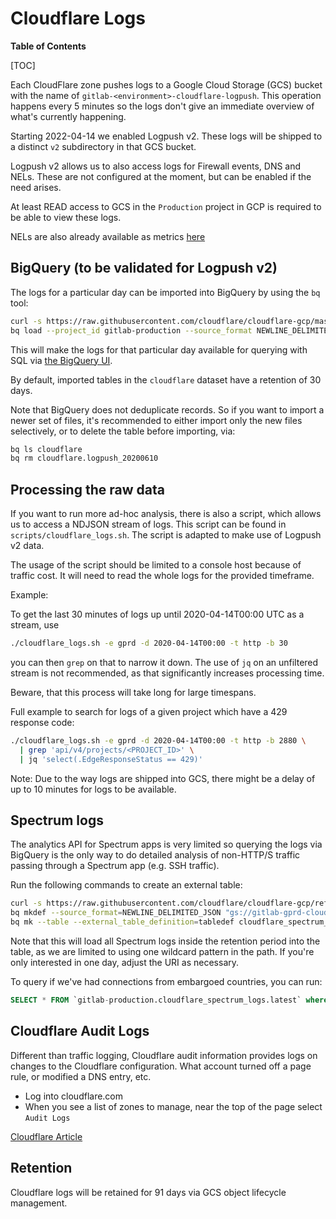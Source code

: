 # Cloudflare Logs

**Table of Contents**

[TOC]

Each CloudFlare zone pushes logs to a Google Cloud Storage (GCS) bucket with
the name of `gitlab-<environment>-cloudflare-logpush`. This operation happens
every 5 minutes so the logs don't give an immediate overview of what's
currently happening.

Starting 2022-04-14 we enabled Logpush v2. These logs will be shipped to a distinct `v2` subdirectory in that GCS bucket.

Logpush v2 allows us to also access logs for Firewall events, DNS and NELs. These are not configured at the moment, but can be enabled if the need arises.

At least READ access to GCS in the `Production` project in GCP is required to be able to view these logs.

NELs are also already available as metrics [here](https://dashboards.gitlab.net/d/sPqgMv9Zk/cloudflare-traffic-overview?orgId=1&refresh=5m)

## BigQuery (to be validated for Logpush v2)

The logs for a particular day can be imported into BigQuery by using the `bq` tool:

```bash
curl -s https://raw.githubusercontent.com/cloudflare/cloudflare-gcp/master/logpush-to-bigquery/schema-http.json | jq '. += [{"name": "RequestHeaders","type": "JSON","mode": "NULLABLE"}, {"name": "ResponseHeaders","type": "JSON","mode": "NULLABLE"}]' > schema-http.json
bq load --project_id gitlab-production --source_format NEWLINE_DELIMITED_JSON cloudflare.logpush_20200610 'gs://gitlab-gprd-cloudflare-logpush/v2/http/20200610/*.log.gz' schema-http.json
```

This will make the logs for that particular day available for querying with SQL
via [the BigQuery
UI](https://console.cloud.google.com/bigquery?project=gitlab-production).

By default, imported tables in the `cloudflare` dataset have a retention of 30
days.

Note that BigQuery does not deduplicate records. So if you want to import a newer set of files, it's recommended to either import only the new files selectively, or to delete the table before importing, via:

```bash
bq ls cloudflare
bq rm cloudflare.logpush_20200610
```

## Processing the raw data

If you want to run more ad-hoc analysis, there is also a script, which allows us
to access a NDJSON stream of logs. This script can be found in
`scripts/cloudflare_logs.sh`. The script is adapted to make use of Logpush v2 data.

The usage of the script should be limited to a console host because of traffic
cost. It will need to read the whole logs for the provided timeframe.

Example:

To get the last 30 minutes of logs up until 2020-04-14T00:00 UTC as a stream,
use

```bash
./cloudflare_logs.sh -e gprd -d 2020-04-14T00:00 -t http -b 30
```

you can then `grep` on that to narrow it down. The use of `jq` on an unfiltered
stream is not recommended, as that significantly increases processing time.

Beware, that this process will take long for large timespans.

Full example to search for logs of a given project which have a 429 response
code:

```bash
./cloudflare_logs.sh -e gprd -d 2020-04-14T00:00 -t http -b 2880 \
  | grep 'api/v4/projects/<PROJECT_ID>' \
  | jq 'select(.EdgeResponseStatus == 429)'
```

Note: Due to the way logs are shipped into GCS, there might be a delay of up
to 10 minutes for logs to be available.

## Spectrum logs

The analytics API for Spectrum apps is very limited so querying the logs via BigQuery is the only way to do detailed analysis of non-HTTP/S traffic passing through a Spectrum app (e.g. SSH traffic).

Run the following commands to create an external table:

```bash
curl -s https://raw.githubusercontent.com/cloudflare/cloudflare-gcp/refs/heads/master/logpush-to-bigquery/schema-spectrum.json > schema-spectrum.json
bq mkdef --source_format=NEWLINE_DELIMITED_JSON "gs://gitlab-gprd-cloudflare-logpush/v2/spectrum/*.log.gz" > tabledef
bq mk --table --external_table_definition=tabledef cloudflare_spectrum_logs.latest schema-spectrum.json
```

Note that this will load all Spectrum logs inside the retention period into the table, as we are limited to using one wildcard pattern in the path. If you're only interested in one day, adjust the URI as necessary.

To query if we've had connections from embargoed countries, you can run:

```sql
SELECT * FROM `gitlab-production.cloudflare_spectrum_logs.latest` where upper(ClientCountry) in ("SY","KP","CU","IR") and Event = 'disconnect'
```

## Cloudflare Audit Logs

Different than traffic logging, Cloudflare audit information provides logs
on changes to the Cloudflare configuration. What account turned off a page
rule, or modified a DNS entry, etc.

* Log into cloudflare.com
* When you see a list of zones to manage, near the top of the page
  select `Audit Logs`

[Cloudflare Article](https://support.cloudflare.com/hc/en-us/articles/115002833612-Understanding-Cloudflare-Audit-Logs)

## Retention

Cloudflare logs will be retained for 91 days via GCS object lifecycle management.
